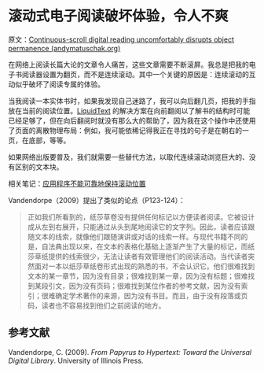 # 滚动式电子阅读破坏体验，令人不爽

原文：[Continuous-scroll digital reading uncomfortably disrupts object permanence (andymatuschak.org)](https://notes.andymatuschak.org/z6cxCDMXRWBritiSgzs4cdKd737H5U9XLBaFr)

在网络上阅读长篇大论的文章令人痛苦，这些文章需要不断滚屏。我总是把我的电子书阅读器设置为翻页，而不是连续滚动。其中一个关键的原因是：连续滚动的互动似乎破坏了阅读专属的体验。

当我阅读一本实体书时，如果我发现自己迷路了，我可以向后翻几页，把我的手指放在当前的阅读位置。[LiquidText](https://notes.andymatuschak.org/z2fGXCnKwFV1jDmKsp15wkbV5WHSnLpy52Mq) 的解决方案在向前翻阅以了解书的结构时可能已经足够了，但在向后翻阅时就没有那么大的帮助了，因为我在这个操作中还使用了页面的离散物理布局：例如，我可能依稀记得我正在寻找的句子是在朝右的一页，在底部，等等。

如果网络出版要普及，我们就需要一些替代方法，以取代连续滚动浏览巨大的、没有区别的文本块。

相关笔记：[应用程序不能可靠地保持滚动位置](https://notes.andymatuschak.org/z2aEsmuNMnFH15r8LstXK3SpX3uuHGoP4HLN)

Vandendorpe（2009）提出了类似的论点（P123-124）：

> 正如我们所看到的，纸莎草卷没有提供任何标记以方便读者阅读。它被设计成从左到右展开，只能通过从头到尾地阅读它的文字列。因此，读者应该跟随文本的线索，就像他们跟随演讲或对话的线索一样。与现代书籍不同的是，自法典出现以来，在文本的表格化基础上逐渐产生了大量的标记，而纸莎草纸提供的线索很少，无法让读者有效管理他们的阅读活动。当代读者突然面对一本以纸莎草纸卷形式出现的熟悉的书，不会认识它。他们很难找到文本的某一章节，因为没有目录；很难找到某一章，因为没有标题；很难找到某段引文，因为没有页码；很难找到某位作者的参考文献，因为没有索引；很难确定学术著作的来源，因为没有书目。而且，由于没有段落或页码，读者也不容易找到他们之前阅读的地方。

## 参考文献

Vandendorpe, C. (2009). *From Papyrus to Hypertext: Toward the Universal Digital Library*. University of Illinois Press.